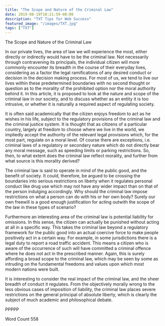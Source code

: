 ```yaml
---
title: "The Scope and Nature of the Criminal Law"
date: 2019-08-19T10:21:59-08:00
description: "TXT Tips for Web Success"
featured_image: "/images/TXT.jpg"
tags: ["TXT"]
---
```


The Scope and Nature of the Criminal Law

In our private lives, the area of law we will experience the most, either directly or indirectly would have to be the criminal law.  Not necessarily through contravening its principals, the individual citizen will more commonly encounter its breadth in the course of their everyday lives, considering as a factor the legal ramifications of any desired conduct or decision in the decision making process.  For most of us, we tend to live our lives within these predetermined boundaries with no second thought or question as to the morality of the prohibited option nor the moral authority behind it.  In this article, it is proposed to look at the nature and scope of the criminal law in our society, and to discuss whether as an entity it is too intrusive, or whether it is naturally a required aspect of regulating society.

It is often said academically that the citizen enjoys freedom to act as he wishes in his life, subject to the regulatory provisions of the criminal law and the criminal justice system.  It is thought that as citizens of a particular country, largely at freedom to choose where we live in the world, we impliedly accept the authority of the relevant legal provisions which, for the most part, regulate on a moral level.  Of course there are exceptions, i.e. criminal laws of a regulatory or secondary nature which do not directly bear any moral message, such as speeding limits or parking restrictions.  So, then, to what extent does the criminal law reflect morality, and further from what source is this morality derived?

The criminal law is said to operate in mind of the public good, and the benefit of society.  It could, therefore, be argued to be crossing the boundaries into serious restrictions on liberty when it regulates personal conduct like drug use which may not have any wider impact than on that of the person indulging accordingly.  Why should the criminal law impose restrictions on what a person can do with his or her own body?  Surely our own freewill is a good enough justification for acting outwith the scope of the law in these types of scenario?

Furthermore an interesting area of the criminal law is potential liability for omissions.  In this sense, the citizen can actually be punished without acting at all in a specific way.  This takes the criminal law beyond a regulatory framework for the public good into an actual coercive force to make people positively act in a certain way.  For example, in some jurisdictions there is a legal duty to report a road traffic accident.  This means a citizen who is aware of the occurrence of such will have committed a criminal offence where he does not act in the prescribed manner.  Again, this is surely affording a broad scope to the criminal law, which may be seen by some as intruding on the fundamental freedoms and values upon which most modern nations were built.

It is interesting to consider the real impact of the criminal law, and the sheer breadth of conduct it regulates.  From the objectively morally wrong to the less obvious cases of imposition of liability, the criminal law places severe restrictions on the general principal of absolute liberty, which is clearly the subject of much academic and philosophical debate.

PPPPP

Word Count 558

